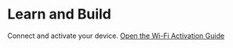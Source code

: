 # Learn and Build

  Connect and activate your device. 
  [Open the Wi-Fi Activation Guide](./Guide/WiFi_Activation.md)
